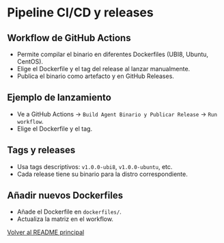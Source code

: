 # Pipeline CI/CD y releases

## Workflow de GitHub Actions
- Permite compilar el binario en diferentes Dockerfiles (UBI8, Ubuntu, CentOS).
- Elige el Dockerfile y el tag del release al lanzar manualmente.
- Publica el binario como artefacto y en GitHub Releases.

## Ejemplo de lanzamiento
- Ve a GitHub Actions → `Build Agent Binario y Publicar Release` → `Run workflow`.
- Elige el Dockerfile y el tag.

## Tags y releases
- Usa tags descriptivos: `v1.0.0-ubi8`, `v1.0.0-ubuntu`, etc.
- Cada release tiene su binario para la distro correspondiente.

## Añadir nuevos Dockerfiles
- Añade el Dockerfile en `dockerfiles/`.
- Actualiza la matriz en el workflow.

[Volver al README principal](README.md)
